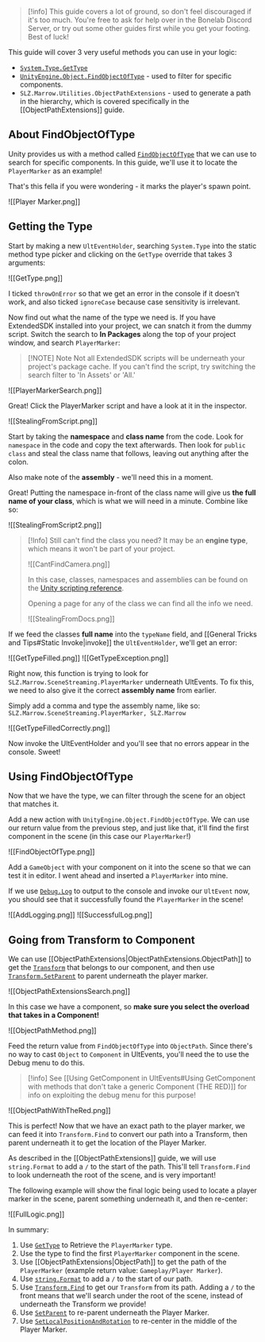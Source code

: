 > [!info] This guide covers a lot of ground, so don't feel discouraged if it's too much. You're free to ask for help over in the Bonelab Discord Server, or try out some other guides first while you get your footing. Best of luck!

This guide will cover 3 very useful methods you can use in your logic:

- [`System.Type.GetType`](https://learn.microsoft.com/en-us/dotnet/api/system.type.gettype?view=net-8.0)
- [`UnityEngine.Object.FindObjectOfType`](https://docs.unity3d.com/ScriptReference/Object.FindObjectOfType.html) - used to filter for specific components.
- `SLZ.Marrow.Utilities.ObjectPathExtensions` - used to generate a path in the hierarchy, which is covered specifically in the [[ObjectPathExtensions]] guide.

## About FindObjectOfType

Unity provides us with a method called [`FindObjectOfType`](https://docs.unity3d.com/ScriptReference/Object.FindObjectOfType.html) that we can use to search for specific components. In this guide, we'll use it to locate the `PlayerMarker` as an example!

That's this fella if you were wondering - it marks the player's spawn point.

![[Player Marker.png]]

## Getting the Type

Start by making a new `UltEventHolder`, searching `System.Type` into the static method type picker and clicking on the `GetType` override that takes 3 arguments:

![[GetType.png]]

I ticked `throwOnError` so that we get an error in the console if it doesn't work, and also ticked `ignoreCase` because case sensitivity is irrelevant.

Now find out what the name of the type we need is. If you have ExtendedSDK installed into your project, we can snatch it from the dummy script. Switch the search to **In Packages** along the top of your project window, and search `PlayerMarker`:

> [!NOTE] Note
> Not all ExtendedSDK scripts will be underneath your project's package cache. If you can't find the script, try switching the search filter to 'In Assets' or 'All.'

![[PlayerMarkerSearch.png]]

Great! Click the PlayerMarker script and have a look at it in the inspector.

![[StealingFromScript.png]]

Start by taking the **namespace** and **class name** from the code. Look for `namespace` in the code and copy the text afterwards. Then look for `public class` and steal the class name that follows, leaving out anything after the colon.

Also make note of the **assembly** - we'll need this in a moment.

Great! Putting the namespace in-front of the class name will give us **the full name of your class**, which is what we will need in a minute. Combine like so:

![[StealingFromScript2.png]]

> [!Info] Still can't find the class you need?
> It may be an **engine type**, which means it won't be part of your project.
> 
> ![[CantFindCamera.png]]
> 
> In this case, classes, namespaces and assemblies can be found on the [Unity scripting reference](https://docs.unity3d.com/2021.3/Documentation/ScriptReference).
> 
> Opening a page for any of the class we can find all the info we need.
> 
> ![[StealingFromDocs.png]]

If we feed the classes **full name** into the `typeName` field, and [[General Tricks and Tips#Static Invoke|invoke]] the `UltEventHolder`, we'll get an error:

![[GetTypeFilled.png]]
![[GetTypeException.png]]

Right now, this function is trying to look for `SLZ.Marrow.SceneStreaming.PlayerMarker` underneath UltEvents. To fix this, we need to also give it the correct **assembly name** from earlier.

Simply add a comma and type the assembly name, like so:
`SLZ.Marrow.SceneStreaming.PlayerMarker, SLZ.Marrow`

![[GetTypeFilledCorrectly.png]]

Now invoke the UltEventHolder and you'll see that no errors appear in the console. Sweet!
## Using FindObjectOfType

Now that we have the type, we can filter through the scene for an object that matches it.

Add a new action with `UnityEngine.Object.FindObjectOfType`. We can use our return value from the previous step, and just like that, it'll find the first component in the scene (in this case our `PlayerMarker`!)

![[FindObjectOfType.png]]

Add a `GameObject` with your component on it into the scene so that we can test it in editor. I went ahead and inserted a `PlayerMarker` into mine.

If we use [`Debug.Log`](https://docs.unity3d.com/ScriptReference/Debug.Log.html) to output to the console and invoke our `UltEvent` now, you should see that it successfully found the `PlayerMarker` in the scene!

![[AddLogging.png]]
![[SuccessfulLog.png]]
## Going from Transform to Component

We can use [[ObjectPathExtensions|ObjectPathExtensions.ObjectPath]] to get the [`Transform`](https://docs.unity3d.com/ScriptReference/Transform.html) that belongs to our component, and then use [`Transform.SetParent`](https://docs.unity3d.com/ScriptReference/Transform.SetParent.html) to parent underneath the player marker.

![[ObjectPathExtensionsSearch.png]]

In this case we have a component, so **make sure you select the overload that takes in a Component!**

![[ObjectPathMethod.png]]

Feed the return value from `FindObjectOfType` into `ObjectPath`. Since there's no way to cast `Object` to `Component` in UltEvents, you'll need the to use the Debug menu to do this.

> [!info] See [[Using GetComponent in UltEvents#Using GetComponent with methods that don't take a generic Component (THE RED)]] for info on exploiting the debug menu for this purpose!  

![[ObjectPathWithTheRed.png]]

This is perfect! Now that we have an exact path to the player marker, we can feed it into `Transform.Find` to convert our path into a Transform, then parent underneath it to get the location of the Player Marker.

As described in the [[ObjectPathExtensions]] guide, we will use `string.Format` to add a `/` to the start of the path. This'll tell `Transform.Find` to look underneath the root of the scene, and is very important!

The following example will show the final logic being used to locate a player marker in the scene, parent something underneath it, and then re-center:

![[FullLogic.png]]

In summary:

1. Use [`GetType`](https://learn.microsoft.com/en-us/dotnet/api/system.type.gettype) to Retrieve the `PlayerMarker` type.
2. Use the type to find the first `PlayerMarker` component in the scene.
3. Use [[ObjectPathExtensions|ObjectPath]] to get the path of the `PlayerMarker` (example return value: `Gameplay/Player Marker`).
4. Use [`string.Format`](https://learn.microsoft.com/en-us/dotnet/api/system.string.format) to add a `/` to the start of our path.
5. Use [`Transform.Find`](https://docs.unity3d.com/ScriptReference/Transform.Find.html) to get our `Transform` from its path. Adding a `/` to the front means that we'll search under the root of the scene, instead of underneath the Transform we provide!
6. Use [`SetParent`](https://docs.unity3d.com/ScriptReference/Transform.SetParent.html) to re-parent underneath the Player Marker.
7. Use [`SetLocalPositionAndRotation`](https://docs.unity3d.com/ScriptReference/Transform.SetLocalPositionAndRotation.html) to re-center in the middle of the Player Marker.